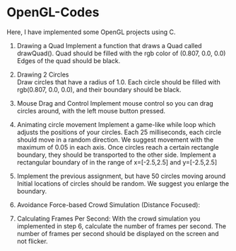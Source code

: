 # OpenGL-Codes
Here, I have implemented some OpenGL projects using C. 

1. Drawing a Quad
Implement a function that draws a Quad called drawQuad(). Quad should be filled with the rgb color of (0.807, 0.0, 0.0)
Edges of the quad should be black.


2. Drawing 2 Circles   
Draw circles that have a radius of 1.0. Each circle should be filled with rgb(0.807, 0.0, 0.0), and their boundary should be black.


3. Mouse Drag and Control
Implement mouse control so you can drag circles around, with the left mouse button pressed.


4. Animating circle movement
Implement a game-like while loop which adjusts the positions of your circles. Each 25 milliseconds, each circle should move in a random direction. 
We suggest movement with the maximum of 0.05 in each axis. Once circles reach a certain rectangle boundary, they should be transported to the other side.
Implement a rectangular boundary of in the range of x=[-2.5,2.5] and y=[-2.5,2.5] 


5. Implement the previous assignment, but have 50 circles moving around  
Initial locations of circles should be random. We suggest you enlarge the boundary. 

6. Avoidance Force-based Crowd Simulation (Distance Focused):

7. Calculating Frames Per Second:
With the crowd simulation you implemented in step 6, calculate the number of frames per second. The number of frames per second should be displayed on the screen and not flicker.

